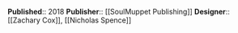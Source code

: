 **Published**:: 2018
**Publisher**:: [[SoulMuppet Publishing]]
**Designer**:: [[Zachary Cox]], [[Nicholas Spence]]



